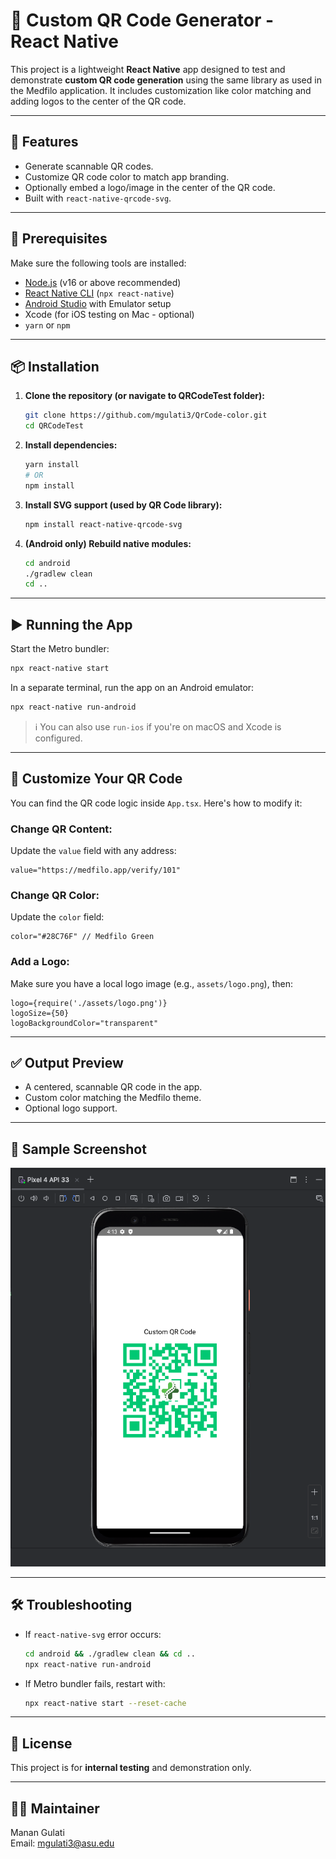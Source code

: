 # 📱 Custom QR Code Generator - React Native

This project is a lightweight **React Native** app designed to test and demonstrate **custom QR code generation** using the same library as used in the Medfilo application. It includes customization like color matching and adding logos to the center of the QR code.

---

## 🚀 Features

- Generate scannable QR codes.
- Customize QR code color to match app branding.
- Optionally embed a logo/image in the center of the QR code.
- Built with `react-native-qrcode-svg`.

---

## 🧱 Prerequisites

Make sure the following tools are installed:

- [Node.js](https://nodejs.org/) (v16 or above recommended)
- [React Native CLI](https://reactnative.dev/docs/environment-setup) (`npx react-native`)
- [Android Studio](https://developer.android.com/studio) with Emulator setup
- Xcode (for iOS testing on Mac - optional)
- `yarn` or `npm`

---

## 📦 Installation

1. **Clone the repository (or navigate to QRCodeTest folder):**
   ```bash
   git clone https://github.com/mgulati3/QrCode-color.git
   cd QRCodeTest
   ```

2. **Install dependencies:**
   ```bash
   yarn install
   # OR
   npm install
   ```

3. **Install SVG support (used by QR Code library):**
   ```bash
   npm install react-native-qrcode-svg
   ```

4. **(Android only) Rebuild native modules:**
   ```bash
   cd android
   ./gradlew clean
   cd ..
   ```

---

## ▶️ Running the App

Start the Metro bundler:

```bash
npx react-native start
```

In a separate terminal, run the app on an Android emulator:

```bash
npx react-native run-android
```

> ℹ️ You can also use `run-ios` if you're on macOS and Xcode is configured.

---

## 🎨 Customize Your QR Code

You can find the QR code logic inside `App.tsx`. Here's how to modify it:

### Change QR Content:
Update the `value` field with any address:
```tsx
value="https://medfilo.app/verify/101"
```

### Change QR Color:
Update the `color` field:
```tsx
color="#28C76F" // Medfilo Green
```

### Add a Logo:
Make sure you have a local logo image (e.g., `assets/logo.png`), then:

```tsx
logo={require('./assets/logo.png')}
logoSize={50}
logoBackgroundColor="transparent"
```

---

## ✅ Output Preview

- A centered, scannable QR code in the app.
- Custom color matching the Medfilo theme.
- Optional logo support.

---

## 📸 Sample Screenshot

![QR Code Example](./docs/screenshot.png)

---

## 🛠️ Troubleshooting

- If `react-native-svg` error occurs:
  ```bash
  cd android && ./gradlew clean && cd ..
  npx react-native run-android
  ```

- If Metro bundler fails, restart with:
  ```bash
  npx react-native start --reset-cache
  ```

---

## 📄 License

This project is for **internal testing** and demonstration only.

---

## 🧑‍💻 Maintainer

Manan Gulati  
Email: mgulati3@asu.edu
